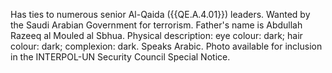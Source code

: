  Has ties to numerous senior Al-Qaida ({{QE.A.4.01}}) leaders. Wanted by the Saudi 
Arabian Government for terrorism. Father's name is Abdullah Razeeq al Mouled al 
Sbhua. Physical description: eye colour: dark; hair colour: dark; complexion: 
dark. Speaks Arabic. Photo available for inclusion in the INTERPOL-UN Security 
Council Special Notice. 
